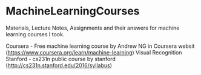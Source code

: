 # MachineLearningCourses
Materials, Lecture Notes, Assignments and their answers for machine learning courses I took.

Coursera - Free machine learning course by Andrew NG in Coursera websit (https://www.coursera.org/learn/machine-learning)
Visual Recognition Stanford - cs231n public course by stanford (http://cs231n.stanford.edu/2016/syllabus)

